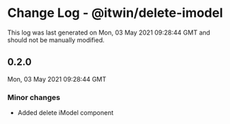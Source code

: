 # Change Log - @itwin/delete-imodel

This log was last generated on Mon, 03 May 2021 09:28:44 GMT and should not be manually modified.

## 0.2.0
Mon, 03 May 2021 09:28:44 GMT

### Minor changes

- Added delete iModel component

